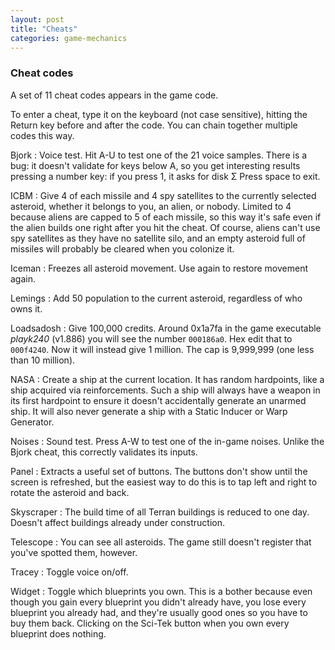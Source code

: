 ```yaml
---
layout: post
title: "Cheats"
categories: game-mechanics
---
```


### Cheat codes

A set of 11 cheat codes appears in the game code.

To enter a cheat, type it on the keyboard (not case sensitive), hitting the
Return key before and after the code. You can chain together multiple codes this
way.

Bjork
: Voice test. Hit A-U to test one of the 21 voice samples. There is a bug: it
doesn't validate for keys below A, so you get interesting results pressing a
number key: if you press 1, it asks for disk &Sigma; Press space to exit.

ICBM
: Give 4 of each missile and 4 spy satellites to the currently selected
asteroid, whether it belongs to you, an alien, or nobody. Limited to 4 because
aliens are capped to 5 of each missile, so this way it's safe even if the alien
builds one right after you hit the cheat. Of course, aliens can't use spy
satellites as they have no satellite silo, and an empty asteroid full of
missiles will probably be cleared when you colonize it.

Iceman
: Freezes all asteroid movement. Use again to restore movement again.

Lemings
: Add 50 population to the current asteroid, regardless of who owns it.

Loadsadosh
: Give 100,000 credits. Around 0x1a7fa in the game executable _playk240_
(v1.886) you will see the number <code>000186a0</code>. Hex edit that to
<code>000f4240</code>. Now it will instead give 1 million. The cap is 9,999,999
(one less than 10 million).

NASA
: Create a ship at the current location. It has random hardpoints, like a ship
acquired via reinforcements. Such a ship will always have a weapon in its first
hardpoint to ensure it doesn't accidentally generate an unarmed ship. It will
also never generate a ship with a Static Inducer or Warp Generator.

Noises
: Sound test. Press A-W to test one of the in-game noises. Unlike the Bjork
cheat, this correctly validates its inputs.

Panel
: Extracts a useful set of buttons. The buttons don't show until the screen is
refreshed, but the easiest way to do this is to tap left and right to rotate the
asteroid and back.

Skyscraper
: The build time of all Terran buildings is reduced to one day. Doesn't affect
buildings already under construction.

Telescope
: You can see all asteroids. The game still doesn't register that you've spotted
them, however. 

Tracey
: Toggle voice on/off.

Widget
: Toggle which blueprints you own. This is a bother because even though you gain
every blueprint you didn't already have, you lose every blueprint you already
had, and they're usually good ones so you have to buy them back. Clicking on the
Sci-Tek button when you own every blueprint does nothing.
